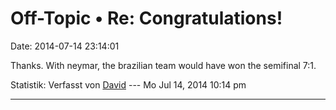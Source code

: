 Off-Topic • Re: Congratulations!
================================

Date: 2014-07-14 23:14:01

Thanks. With neymar, the brazilian team would have won the semifinal
7:1.

Statistik: Verfasst von
[David](http://forum.yacy-websuche.de/memberlist.php?mode=viewprofile&u=8887)
--- Mo Jul 14, 2014 10:14 pm

------------------------------------------------------------------------
